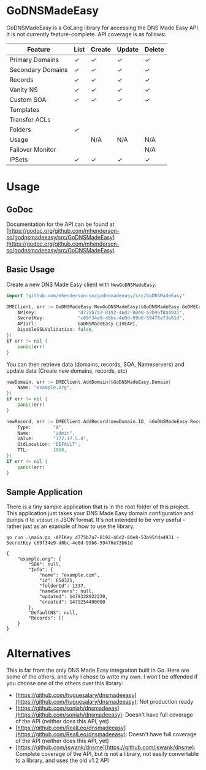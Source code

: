 # GoDNSMadeEasy
GoDNSMadeEasy is a GoLang library for accessing the DNS Made Easy API. It is not currently feature-complete. API coverage is as follows:

| Feature            | List | Create  | Update  | Delete 
|--------------------|---|---|---|---|
| Primary Domains    | ✓ | ✓ | ✓ | ✓ 
| Secondary Domains  | ✓ | ✓ | ✓ | ✓
| Records            | ✓ | ✓ | ✓ | ✓ 
| Vanity NS          | ✓ | ✓ | ✓ | ✓ 
| Custom SOA         | ✓ | ✓ | ✓ | ✓ 
| Templates          |   |   |   |   
| Transfer ACLs      |   |   |   |   
| Folders            | ✓ |   |   |   
| Usage              |   |N/A| N/A  | N/A  
| Failover Monitor   |   |   |   |   N/A   
| IPSets       | ✓  | ✓  | ✓  | ✓    

# Usage

## GoDoc
Documentation for the API can be found at [https://godoc.org/github.com/mhenderson-so/godnsmadeeasy/src/GoDNSMadeEasy](https://godoc.org/github.com/mhenderson-so/godnsmadeeasy/src/GoDNSMadeEasy)

## Basic Usage
Create a new DNS Made Easy client with `NewGoDNSMadeEasy`:
```Go
import "github.com/mhenderson-so/godnsmadeeasy/src/GoDNSMadeEasy"

DMEClient, err := GoDNSMadeEasy.NewGoDNSMadeEasy(&GoDNSMadeEasy.GoDMEConfig{
    APIKey:               "d775b7a7-8192-46d2-80e8-53b95fda4931",
    SecretKey:            "c69f34e9-d8bc-4e0d-99b6-59476e73b61d",
    APIUrl:               GoDNSMadeEasy.LIVEAPI,
    DisableSSLValidation: false,
})
if err != nil {
    panic(err)
}

```
You can then retrieve data (domains, records, SOA, Nameservers) and update data (Create new domains, records, etc)

```Go
newDomain, err := DMEClient.AddDomain(&GoDNSMadeEasy.Domain{
    Name: "example.org",
})
if err != nil {
    panic(err)
}

newRecord, err := DMEClient.AddRecord(newDomain.ID, &GoDNSMadeEasy.Record{
    Type:        "A",
    Name:        "admin",
    Value:       "172.17.5.4",
    GtdLocation: "DEFAULT",
    TTL:         1800,
})
if err != nil {
    panic(err)
}
```

## Sample Application

There is a tiny sample application that is in the root folder of this project. This application just takes
your DNS Made Easy domain configuration and dumps it to `stdout` in JSON format. It's not intended to be
very useful - rather just as an example of how to use the library.

```
go run .\main.go -APIKey d775b7a7-8192-46d2-80e8-53b95fda4931 -SecretKey c69f34e9-d8bc-4e0d-99b6-59476e73b61d

{
	"example.org": {
		"SOA": null,
		"Info": {
			"name": "example.com",
			"id": 654321,
			"folderId": 1337,
			"nameServers": null,
			"updated": 1479328922220,
			"created": 1479254400000
		},
		"DefaultNS": null,
		"Records": []
	}
}
```

# Alternatives

This is far from the only DNS Made Easy integration built in Go. Here are some of the others,
and why I chose to write my own. I won't be offended if you choose one of the others over this library:

- [https://github.com/huguesalary/dnsmadeeasy](https://github.com/huguesalary/dnsmadeeasy): Not production ready
- [https://github.com/soniah/dnsmadeeas](https://github.com/soniah/dnsmadeeasy): Doesn't have full coverage of the API (neither does this API, yet) 
- [https://github.com/RealLeo/dnsmadeeasy](https://github.com/RealLeo/dnsmadeeasy): Doesn't have full coverage of the API (neither does this API, yet)
- [https://github.com/jswank/dnsme](https://github.com/jswank/dnsme): Complete coverage of the API, but is not a library, not easily convertable to a library, and uses the old v1.2 API